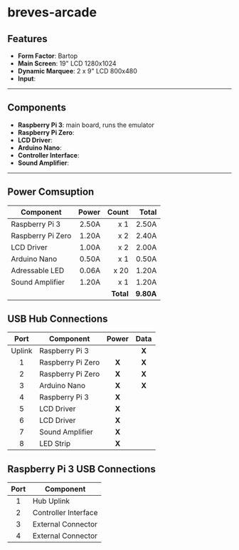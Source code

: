 # breves-arcade

## Features
* __Form Factor__: Bartop
* __Main Screen__: 19" LCD 1280x1024
* __Dynamic Marquee__: 2 x 9" LCD 800x480
* __Input__: 

---

## Components
* __Raspberry Pi 3__: main board, runs the emulator
* __Raspberry Pi Zero__: 
* __LCD Driver__:
* __Arduino Nano__:
* __Controller Interface__:
* __Sound Amplifier__:

---
## Power Comsuption

| Component         | Power   | Count     | Total     |
| ----------------  | ------: | --------: | --------: |
| Raspberry Pi 3    | 2.50A   |    x  1   | 2.50A     |
| Raspberry Pi Zero | 1.20A   |    x  2   | 2.40A     |
| LCD Driver        | 1.00A   |    x  2   | 2.00A     |
| Arduino Nano      | 0.50A   |    x  1   | 0.50A     |
| Adressable LED    | 0.06A   |    x 20   | 1.20A     |
| Sound Amplifier   | 1.20A   |    x  1   | 1.20A     |
|                   |         | __Total__ | __9.80A__ |

## USB Hub Connections

| Port  | Component         | Power | Data  |
| :---: | ---               | :---: | :---: |
| Uplink| Raspberry Pi 3    |       | __X__ |
| 1     | Raspberry Pi Zero | __X__ | __X__ |
| 2     | Raspberry Pi Zero | __X__ | __X__ |
| 3     | Arduino Nano      | __X__ | __X__ |
| 4     | Raspberry Pi 3    | __X__ |       |
| 5     | LCD Driver        | __X__ |       |
| 6     | LCD Driver        | __X__ |       |
| 7     | Sound Amplifier   | __X__ |       |
| 8     | LED Strip         | __X__ |       |

## Raspberry Pi 3 USB Connections
Port  | Component
:---: | ---
1     | Hub Uplink
2     | Controller Interface
3     | External Connector
4     | External Connector